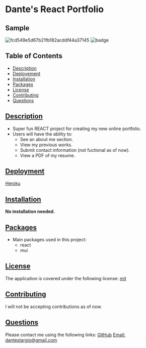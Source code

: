  # Dante's React Portfolio
 
 ## Sample
![fcd549e5d67b21fb182acddf44a37145](https://user-images.githubusercontent.com/105169042/180698951-0d1fb1dc-dab9-4ba3-bf68-0e257fde719b.png)
![badge](https://img.shields.io/badge/license-mit-blue)

## Table of Contents
* [Description](#description)
* [Deployement](#deployment)
* [Installation](#installation)
* [Packages](#table-of-contents)
* [License](#license)
* [Contributing](#contributing)
* [Questions](#questions)
    
## [Description](#table-of-contents)
- Super fun REACT project for creating my new online portfolio.
- Users will have the ability to:
  - See an about me section.
  - View my previous works.
  - Submit contact information (not fuctional as of now).
  - View a PDF of my resume.
  
## [Deployment](#deployment)
[Heroku](https://modjeska.github.io/dante/)

## [Installation](#table-of-contents)
  <b>No installation needed.</b>
 
## [Packages](#table-of-contents)
- Main packages used in this project:
  - react
  - mui

## [License](#table-of-contents)
   The application is covered under the following license:
   [mit](https://choosealicense.com/licenses/mit)
  
## [Contributing](#table-of-contents)
   I will not be accepting contributions as of now.
  
## [Questions](#table-of-contents)
   Please contact me using the following links:
   [GitHub](https://github.com/modjeska)
   [Email: dantestargio@gmail.com](mailto:dantestargio@gmail.com)
